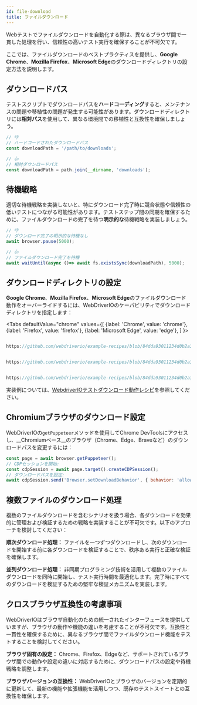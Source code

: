 ```yaml
---
id: file-download
title: ファイルダウンロード
---
```


Webテストでファイルダウンロードを自動化する際は、異なるブラウザ間で一貫した処理を行い、信頼性の高いテスト実行を確保することが不可欠です。

ここでは、ファイルダウンロードのベストプラクティスを提供し、**Google Chrome**、**Mozilla Firefox**、**Microsoft Edge**のダウンロードディレクトリの設定方法を説明します。

## ダウンロードパス

テストスクリプトでダウンロードパスを**ハードコーディング**すると、メンテナンスの問題や移植性の問題が発生する可能性があります。ダウンロードディレクトリには**相対パス**を使用して、異なる環境間での移植性と互換性を確保しましょう。

```javascript
// 👎
// ハードコードされたダウンロードパス
const downloadPath = '/path/to/downloads';

// 👍
// 相対ダウンロードパス
const downloadPath = path.join(__dirname, 'downloads');
```

## 待機戦略

適切な待機戦略を実装しないと、特にダウンロード完了時に競合状態や信頼性の低いテストにつながる可能性があります。テストステップ間の同期を確保するために、ファイルダウンロードの完了を待つ**明示的な**待機戦略を実装しましょう。

```javascript
// 👎
// ダウンロード完了の明示的な待機なし
await browser.pause(5000);

// 👍
// ファイルダウンロード完了を待機
await waitUntil(async ()=> await fs.existsSync(downloadPath), 5000);
```

## ダウンロードディレクトリの設定

**Google Chrome**、**Mozilla Firefox**、**Microsoft Edge**のファイルダウンロード動作をオーバーライドするには、WebDriverIOのケーパビリティでダウンロードディレクトリを指定します：

<Tabs
defaultValue="chrome"
values={[
{label: 'Chrome', value: 'chrome'},
{label: 'Firefox', value: 'firefox'},
{label: 'Microsoft Edge', value: 'edge'},
]
}>

<TabItem value='chrome'>

```javascript reference title="wdio.conf.js"

https://github.com/webdriverio/example-recipes/blob/84dda93011234d0b2a34ee0cfb3cdfa2a06136a5/testDownloadBehavior/wdio.conf.js#L8-L16

```

</TabItem>

<TabItem value='firefox'>

```javascript reference title="wdio.conf.js"

https://github.com/webdriverio/example-recipes/blob/84dda93011234d0b2a34ee0cfb3cdfa2a06136a5/testDownloadBehavior/wdio.conf.js#L20-L32

```

</TabItem>

<TabItem value='edge'>

```javascript reference title="wdio.conf.js"

https://github.com/webdriverio/example-recipes/blob/84dda93011234d0b2a34ee0cfb3cdfa2a06136a5/testDownloadBehavior/wdio.conf.js#L36-L44

```

</TabItem>

</Tabs>

実装例については、[WebdriverIOテストダウンロード動作レシピ](https://github.com/webdriverio/example-recipes/tree/main/testDownloadBehavior)を参照してください。

## Chromiumブラウザのダウンロード設定

WebDriverIOの`getPuppeteer`メソッドを使用してChrome DevToolsにアクセスし、__Chromiumベース__のブラウザ（Chrome、Edge、Braveなど）のダウンロードパスを変更するには：

```javascript
const page = await browser.getPuppeteer();
// CDPセッションを開始:
const cdpSession = await page.target().createCDPSession();
// ダウンロードパスを設定:
await cdpSession.send('Browser.setDownloadBehavior', { behavior: 'allow', downloadPath: downloadPath });
```

## 複数ファイルのダウンロード処理

複数のファイルダウンロードを含むシナリオを扱う場合、各ダウンロードを効果的に管理および検証するための戦略を実装することが不可欠です。以下のアプローチを検討してください：

__順次ダウンロード処理：__ ファイルを一つずつダウンロードし、次のダウンロードを開始する前に各ダウンロードを検証することで、秩序ある実行と正確な検証を確保します。

__並列ダウンロード処理：__ 非同期プログラミング技術を活用して複数のファイルダウンロードを同時に開始し、テスト実行時間を最適化します。完了時にすべてのダウンロードを検証するための堅牢な検証メカニズムを実装します。

## クロスブラウザ互換性の考慮事項

WebDriverIOはブラウザ自動化のための統一されたインターフェースを提供していますが、ブラウザの動作や機能の違いを考慮することが不可欠です。互換性と一貫性を確保するために、異なるブラウザ間でファイルダウンロード機能をテストすることを検討してください。

__ブラウザ固有の設定：__ Chrome、Firefox、Edgeなど、サポートされているブラウザ間での動作や設定の違いに対応するために、ダウンロードパスの設定や待機戦略を調整します。

__ブラウザバージョンの互換性：__ WebDriverIOとブラウザのバージョンを定期的に更新して、最新の機能や拡張機能を活用しつつ、既存のテストスイートとの互換性を確保します。